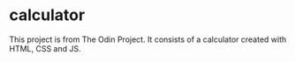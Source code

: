 # calculator
This project is from The Odin Project. It consists of a calculator created with HTML, CSS and JS.
